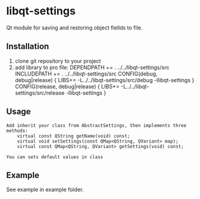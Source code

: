 # libqt-settings

Qt module for saving and restoring object fiellds to file.

## Installation
 1. clone git repository to your project
 2. add library to pro file:
  DEPENDPATH +=  . ../../libqt-settings/src
  INCLUDEPATH +=  . ../../libqt-settings/src
  CONFIG(debug, debug|release) {
      LIBS+=  -L../../libqt-settings/src/debug -llibqt-settings
  }
  CONFIG(release, debug|release) {
      LIBS+=  -L../../libqt-settings/src/release -llibqt-settings
  } 

  
## Usage
	Add inherit your class from AbstractSettings, then implements three methods:
	    virtual const QString getName(void) const;
		virtual void setSettings(const QMap<QString, QVariant> map);
		virtual const QMap<QString, QVariant> getSettings(void) const;

	You can sets default values in class

## Example
 See example in example folder.

